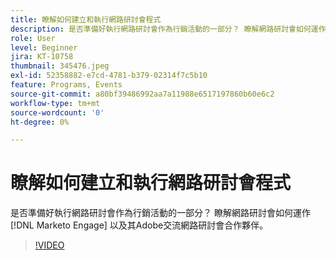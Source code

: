 ```yaml
---
title: 瞭解如何建立和執行網路研討會程式
description: 是否準備好執行網路研討會作為行銷活動的一部分？ 瞭解網路研討會如何運作 [!DNL Marketo Engage] 以及其Adobe交流網路研討會合作夥伴。
role: User
level: Beginner
jira: KT-10758
thumbnail: 345476.jpeg
exl-id: 52358882-e7cd-4781-b379-02314f7c5b10
feature: Programs, Events
source-git-commit: a80bf39486992aa7a11988e6517197860b60e6c2
workflow-type: tm+mt
source-wordcount: '0'
ht-degree: 0%

---
```


# 瞭解如何建立和執行網路研討會程式

是否準備好執行網路研討會作為行銷活動的一部分？ 瞭解網路研討會如何運作 [!DNL Marketo Engage] 以及其Adobe交流網路研討會合作夥伴。

>[!VIDEO](https://video.tv.adobe.com/v/345476/?quality=12&learn=on)
